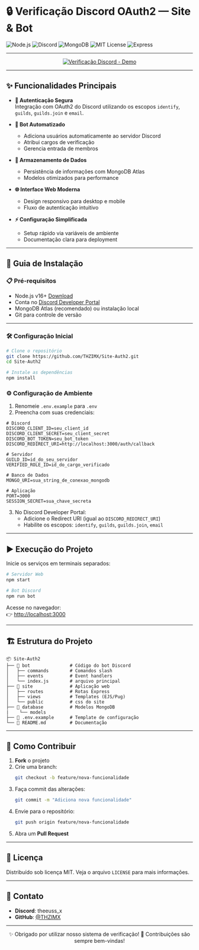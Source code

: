 # 🔒 Verificação Discord OAuth2 — Site & Bot

![Node.js](https://img.shields.io/badge/Node.js-20%2B-green?logo=node.js) ![Discord](https://img.shields.io/badge/Discord-Verified-blue?logo=discord) ![MongoDB](https://img.shields.io/badge/MongoDB-Atlas-green?logo=mongodb) ![MIT License](https://img.shields.io/badge/License-MIT-blue.svg) ![Express](https://img.shields.io/badge/Express.js-4.x-lightgrey?logo=express)

---

<div align="center">

[![Verificação Discord - Demo](https://media.giphy.com/media/Ju7l5y9osyymQ/giphy.gif)](https://github.com/THZIMX/Site-Auth2)

</div>

---

## ✨ Funcionalidades Principais

- **🔐 Autenticação Segura**  
  Integração com OAuth2 do Discord utilizando os escopos `identify`, `guilds`, `guilds.join` e `email`.

- **🤖 Bot Automatizado**  
  - Adiciona usuários automaticamente ao servidor Discord  
  - Atribui cargos de verificação  
  - Gerencia entrada de membros  

- **💾 Armazenamento de Dados**  
  - Persistência de informações com MongoDB Atlas  
  - Modelos otimizados para performance  

- **🌐 Interface Web Moderna**  
  - Design responsivo para desktop e mobile  
  - Fluxo de autenticação intuitivo  

- **⚡ Configuração Simplificada**  
  - Setup rápido via variáveis de ambiente  
  - Documentação clara para deployment  

---

## 🚀 Guia de Instalação

### 📋 Pré-requisitos

- Node.js v16+ [Download](https://nodejs.org/)  
- Conta no [Discord Developer Portal](https://discord.com/developers/applications)  
- MongoDB Atlas (recomendado) ou instalação local  
- Git para controle de versão  

---

### 🛠 Configuração Inicial

```bash
# Clone o repositório
git clone https://github.com/THZIMX/Site-Auth2.git
cd Site-Auth2

# Instale as dependências
npm install
```

### ⚙ Configuração de Ambiente

1. Renomeie `.env.example` para `.env`  
2. Preencha com suas credenciais:

```env
# Discord
DISCORD_CLIENT_ID=seu_client_id
DISCORD_CLIENT_SECRET=seu_client_secret
DISCORD_BOT_TOKEN=seu_bot_token
DISCORD_REDIRECT_URI=http://localhost:3000/auth/callback

# Servidor
GUILD_ID=id_do_seu_servidor
VERIFIED_ROLE_ID=id_do_cargo_verificado

# Banco de Dados
MONGO_URI=sua_string_de_conexao_mongodb

# Aplicação
PORT=3000
SESSION_SECRET=sua_chave_secreta
```

3. No Discord Developer Portal:  
   - Adicione o Redirect URI (igual ao `DISCORD_REDIRECT_URI`)  
   - Habilite os escopos: `identify`, `guilds`, `guilds.join`, `email`  

---

## ▶ Execução do Projeto

Inicie os serviços em terminais separados:

```bash
# Servidor Web
npm start

# Bot Discord
npm run bot
```

Acesse no navegador:  
👉 [http://localhost:3000](http://localhost:3000)

---

## 🏗 Estrutura do Projeto

```
📦 Site-Auth2
├── 📂 bot               # Código do bot Discord
│   ├── commands        # Comandos slash
│   ├── events          # Event handlers
│   └── index.js        # arquivo principal
├── 📂 site              # Aplicação web
│   ├── routes          # Rotas Express
│   ├── views           # Templates (EJS/Pug)
│   └── public          # css do site
├── 📂 database          # Modelos MongoDB
|    └── models
├── 📄 .env.example      # Template de configuração
└── 📄 README.md         # Documentação
```

---

## 🤝 Como Contribuir

1. **Fork** o projeto  
2. Crie uma branch:  
   ```bash
   git checkout -b feature/nova-funcionalidade
   ```
3. Faça commit das alterações:  
   ```bash
   git commit -m "Adiciona nova funcionalidade"
   ```
4. Envie para o repositório:  
   ```bash
   git push origin feature/nova-funcionalidade
   ```
5. Abra um **Pull Request**

---

## 📜 Licença

Distribuído sob licença MIT. Veja o arquivo `LICENSE` para mais informações.

---

## 📩 Contato

- **Discord**: theeuss_x  
- **GitHub**: [@THZIMX](https://github.com/THZIMX) 

---

<div align="center">
✨ Obrigado por utilizar nosso sistema de verificação!  
🚀 Contribuições são sempre bem-vindas!
</div>
